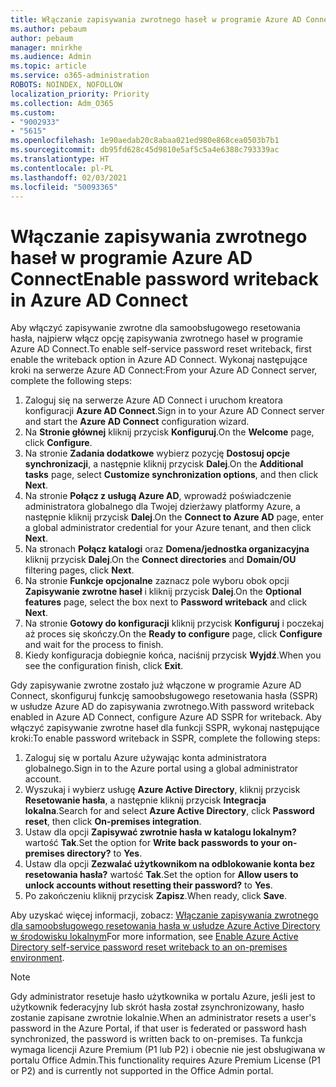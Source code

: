 ```yaml
---
title: Włączanie zapisywania zwrotnego haseł w programie Azure AD Connect
ms.author: pebaum
author: pebaum
manager: mnirkhe
ms.audience: Admin
ms.topic: article
ms.service: o365-administration
ROBOTS: NOINDEX, NOFOLLOW
localization_priority: Priority
ms.collection: Adm_O365
ms.custom:
- "9002933"
- "5615"
ms.openlocfilehash: 1e90aedab20c8abaa021ed980e868cea0503b7b1
ms.sourcegitcommit: db95fd628c45d9810e5af5c5a4e6388c793339ac
ms.translationtype: HT
ms.contentlocale: pl-PL
ms.lasthandoff: 02/03/2021
ms.locfileid: "50093365"
---
```

# <a name="enable-password-writeback-in-azure-ad-connect"></a><span data-ttu-id="99414-102">Włączanie zapisywania zwrotnego haseł w programie Azure AD Connect</span><span class="sxs-lookup"><span data-stu-id="99414-102">Enable password writeback in Azure AD Connect</span></span>

<span data-ttu-id="99414-103">Aby włączyć zapisywanie zwrotne dla samoobsługowego resetowania hasła, najpierw włącz opcję zapisywania zwrotnego haseł w programie Azure AD Connect.</span><span class="sxs-lookup"><span data-stu-id="99414-103">To enable self-service password reset writeback, first enable the writeback option in Azure AD Connect.</span></span> <span data-ttu-id="99414-104">Wykonaj następujące kroki na serwerze Azure AD Connect:</span><span class="sxs-lookup"><span data-stu-id="99414-104">From your Azure AD Connect server, complete the following steps:</span></span>

1. <span data-ttu-id="99414-105">Zaloguj się na serwerze Azure AD Connect i uruchom kreatora konfiguracji **Azure AD Connect**.</span><span class="sxs-lookup"><span data-stu-id="99414-105">Sign in to your Azure AD Connect server and start the **Azure AD Connect** configuration wizard.</span></span>
2. <span data-ttu-id="99414-106">Na **Stronie głównej** kliknij przycisk **Konfiguruj**.</span><span class="sxs-lookup"><span data-stu-id="99414-106">On the **Welcome** page, click **Configure**.</span></span>
3. <span data-ttu-id="99414-107">Na stronie **Zadania dodatkowe** wybierz pozycję **Dostosuj opcje synchronizacji**, a następnie kliknij przycisk **Dalej**.</span><span class="sxs-lookup"><span data-stu-id="99414-107">On the **Additional tasks** page, select **Customize synchronization options**, and then click **Next**.</span></span>
4. <span data-ttu-id="99414-108">Na stronie **Połącz z usługą Azure AD**, wprowadź poświadczenie administratora globalnego dla Twojej dzierżawy platformy Azure, a następnie kliknij przycisk **Dalej**.</span><span class="sxs-lookup"><span data-stu-id="99414-108">On the **Connect to Azure AD** page, enter a global administrator credential for your Azure tenant, and then click **Next**.</span></span>
5. <span data-ttu-id="99414-109">Na stronach **Połącz katalogi** oraz **Domena/jednostka organizacyjna** kliknij przycisk **Dalej**.</span><span class="sxs-lookup"><span data-stu-id="99414-109">On the **Connect directories** and **Domain/OU** filtering pages, click **Next**.</span></span>
6. <span data-ttu-id="99414-110">Na stronie **Funkcje opcjonalne** zaznacz pole wyboru obok opcji **Zapisywanie zwrotne haseł** i kliknij przycisk **Dalej**.</span><span class="sxs-lookup"><span data-stu-id="99414-110">On the **Optional features** page, select the box next to **Password writeback** and click **Next**.</span></span>
7. <span data-ttu-id="99414-111">Na stronie **Gotowy do konfiguracji** kliknij przycisk **Konfiguruj** i poczekaj aż proces się skończy.</span><span class="sxs-lookup"><span data-stu-id="99414-111">On the **Ready to configure** page, click **Configure** and wait for the process to finish.</span></span>
8. <span data-ttu-id="99414-112">Kiedy konfiguracja dobiegnie końca, naciśnij przycisk **Wyjdź**.</span><span class="sxs-lookup"><span data-stu-id="99414-112">When you see the configuration finish, click **Exit**.</span></span>

<span data-ttu-id="99414-113">Gdy zapisywanie zwrotne zostało już włączone w programie Azure AD Connect, skonfiguruj funkcję samoobsługowego resetowania hasła (SSPR) w usłudze Azure AD do zapisywania zwrotnego.</span><span class="sxs-lookup"><span data-stu-id="99414-113">With password writeback enabled in Azure AD Connect, configure Azure AD SSPR for writeback.</span></span>  <span data-ttu-id="99414-114">Aby włączyć zapisywanie zwrotne haseł dla funkcji SSPR, wykonaj następujące kroki:</span><span class="sxs-lookup"><span data-stu-id="99414-114">To enable password writeback in SSPR, complete the following steps:</span></span>

1. <span data-ttu-id="99414-115">Zaloguj się w portalu Azure używając konta administratora globalnego.</span><span class="sxs-lookup"><span data-stu-id="99414-115">Sign in to the Azure portal using a global administrator account.</span></span>
2. <span data-ttu-id="99414-116">Wyszukaj i wybierz usługę **Azure Active Directory**, kliknij przycisk **Resetowanie hasła**, a następnie kliknij przycisk **Integracja lokalna**.</span><span class="sxs-lookup"><span data-stu-id="99414-116">Search for and select **Azure Active Directory**, click **Password reset**, then click **On-premises integration**.</span></span>
3. <span data-ttu-id="99414-117">Ustaw dla opcji **Zapisywać zwrotnie hasła w katalogu lokalnym?** wartość **Tak**.</span><span class="sxs-lookup"><span data-stu-id="99414-117">Set the option for **Write back passwords to your on-premises directory?** to **Yes**.</span></span>
4. <span data-ttu-id="99414-118">Ustaw dla opcji **Zezwalać użytkownikom na odblokowanie konta bez resetowania hasła?** wartość **Tak**.</span><span class="sxs-lookup"><span data-stu-id="99414-118">Set the option for **Allow users to unlock accounts without resetting their password?** to **Yes**.</span></span>
5. <span data-ttu-id="99414-119">Po zakończeniu kliknij przycisk **Zapisz**.</span><span class="sxs-lookup"><span data-stu-id="99414-119">When ready, click **Save**.</span></span>

<span data-ttu-id="99414-120">Aby uzyskać więcej informacji, zobacz: [Włączanie zapisywania zwrotnego dla samoobsługowego resetowania hasła w usłudze Azure Active Directory w środowisku lokalnym](https://docs.microsoft.com/azure/active-directory/authentication/tutorial-enable-sspr-writeback)</span><span class="sxs-lookup"><span data-stu-id="99414-120">For more information, see [Enable Azure Active Directory self-service password reset writeback to an on-premises environment](https://docs.microsoft.com/azure/active-directory/authentication/tutorial-enable-sspr-writeback).</span></span>

> [!NOTE]
>  <span data-ttu-id="99414-121">Gdy administrator resetuje hasło użytkownika w portalu Azure, jeśli jest to użytkownik federacyjny lub skrót hasła został zsynchronizowany, hasło zostanie zapisane zwrotnie lokalnie.</span><span class="sxs-lookup"><span data-stu-id="99414-121">When an administrator resets a user's password in the Azure Portal, if that user is federated or password hash synchronized, the password is written back to on-premises.</span></span> <span data-ttu-id="99414-122">Ta funkcja wymaga licencji Azure Premium (P1 lub P2) i obecnie nie jest obsługiwana w portalu Office Admin.</span><span class="sxs-lookup"><span data-stu-id="99414-122">This functionality requires Azure Premium License (P1 or P2) and is currently not supported in the Office Admin portal.</span></span>

